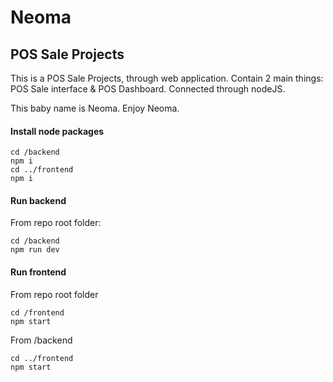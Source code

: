 # Neoma

## POS Sale Projects
This is a POS Sale Projects, through web application. Contain 2 main things: POS Sale interface & POS Dashboard. Connected through nodeJS.

This baby name is Neoma. Enjoy Neoma.

#### Install node packages
```
cd /backend
npm i
cd ../frontend
npm i
```

#### Run backend
From repo root folder:
```
cd /backend
npm run dev
```

#### Run frontend
From repo root folder
```
cd /frontend
npm start
```

From /backend
```
cd ../frontend
npm start
```


